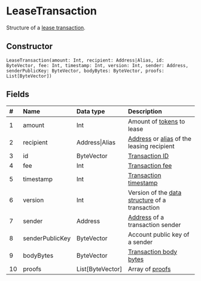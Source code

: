 # LeaseTransaction

Structure of a [lease transaction](/blockchain/transaction-type/lease-transaction.md).

## Constructor

``` ride
LeaseTransaction(amount: Int, recipient: Address|Alias, id: ByteVector, fee: Int, timestamp: Int, version: Int, sender: Address, senderPublicKey: ByteVector, bodyBytes: ByteVector, proofs: List[ByteVector])
```

## Fields

| # | Name | Data type | Description |
| :--- | :--- | :--- | :--- |
| 1 | amount | Int | Amount of [tokens](/blockchain/token.md) to lease |
| 2 | recipient | Address&#124;Alias | [Address](/blockchain/address.md) or [alias](/blockchain/alias.md) of the leasing recipient |
| 3 | id | ByteVector | [Transaction ID](/blockchain/transaction/transaction-id.md) |
| 4 | fee | Int | [Transaction fee](/blockchain/transaction-fee.md) |
| 5 | timestamp | Int | [Transaction timestamp](/blockchain/transaction/transaction-timestamp.md) |
| 6 | version | Int | Version of the [data structure](/blockchain/binary-format/transaction-binary-format.md) of a transaction |
| 7 | sender | Address | [Address](/blockchain/address.md) of a transaction sender |
| 8 | senderPublicKey | ByteVector | Account public key of a sender |
| 9 | bodyBytes | ByteVector | [Transaction body bytes](/blockchain/transaction/transaction-body-bytes.md) |
| 10 | proofs | List[ByteVector] | Array of [proofs](/blockchain/transaction-proof.md) |
